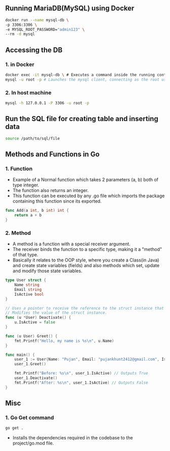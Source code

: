 ## Running MariaDB(MySQL) using Docker
```bash
docker run --name mysql-db \
-p 3306:3306 \
-e MYSQL_ROOT_PASSWORD="admin123" \
--rm -d mysql
```

## Accessing the DB
### 1. in Docker
```bash
docker exec -it mysql-db \ # Executes a command inside the running container with an interactive terminal
mysql -u root -p # Launches the mysql client, connecting as the root user and prompting for a password
```

### 2. In host machine
```bash
mysql -h 127.0.0.1 -P 3306 -u root -p
```

## Run the SQL file for creating table and inserting data
```bash
source /path/to/sql/file
```

## Methods and Functions in Go
### 1. Function 
- Example of a Normal function which takes 2 parameters (a, b) both of type integer.
- The function also returns an integer.
- This function can be executed by any .go file which imports the package containing this function since its exported.

```go
func Add(a int, b int) int {
    return a + b
}
```

### 2. Method
- A method is a function with a special receiver argument.
- The receiver binds the function to a specific type, making it a "method" of that type.
- Basically it relates to the OOP style, where you create a Class(in Java) and create state variables (fields) 
and also methods which set, update and modify those state variables.
```go
type User struct {
    Name string
    Email string
    IsActive bool
}

// Uses a pointer to receive the reference to the struct instance that called this method.
// Modifies the value of the struct instance.
func (u *User) Deactivate() {
    u.IsActive = false
}

func (u User) Greet() {
    fmt.Printf("Hello, my name is %s\n", u.Name)
}

func main() {
    user_1 := User{Name: "Pujan", Email: "pujankhunt2412@gmail.com", IsActive: true}
    user_1.Greet()

    fmt.Printf("Before: %s\n", user_1.IsActive) // Outputs True
    user_1.Deactivate()
    fmt.Printf("After: %s\n", user_1.IsActive) // Outputs False
}
```

## Misc

### 1. Go Get command
```bash
go get .
```
- Installs the dependencies required in the codebase to the project/go.mod file.
